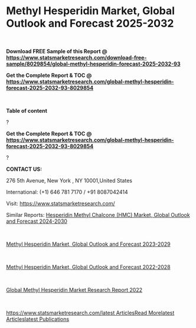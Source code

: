 <h1>Methyl Hesperidin Market, Global Outlook and Forecast 2025-2032</h1><br/><p><strong>Download FREE Sample of this Report @ <a href="https://www.statsmarketresearch.com/download-free-sample/8029854/global-methyl-hesperidin-forecast-2025-2032-93">https://www.statsmarketresearch.com/download-free-sample/8029854/global-methyl-hesperidin-forecast-2025-2032-93</a></strong></p>
 
 
 
 <div><b>Get the Complete Report & TOC @ <a href="https://www.statsmarketresearch.com/global-methyl-hesperidin-forecast-2025-2032-93-8029854">https://www.statsmarketresearch.com/global-methyl-hesperidin-forecast-2025-2032-93-8029854</a></b></div>
 
 
 
 <p><br />
 
 <b>Table of content</b></p>
 
 
 
 <p>? </p>
 
 
 
 <div><b>Get the Complete Report & TOC @ <a href="https://www.statsmarketresearch.com/global-methyl-hesperidin-forecast-2025-2032-93-8029854">https://www.statsmarketresearch.com/global-methyl-hesperidin-forecast-2025-2032-93-8029854</a></b></div>
 
 
 
 <p>? </p>
 
 
 
 <p><b>CONTACT US:</b><br />
 
 276 5th Avenue, New York , NY 10001,United States<br />
 
 International: (+1) 646 781 7170 / +91 8087042414<br />
 
 Visit: <a href="https://www.statsmarketresearch.com/">https://www.statsmarketresearch.com/</a><br />
 
 Similar Reports: <a href="https://www.statsmarketresearch.com/global-methyl-hesperidin-forecast-2025-2032-93-8029854">Hesperidin Methyl Chalcone (HMC) Market, Global Outlook and Forecast 2024-2030</a><br />
 
 <br />
 
 <a href="https://www.statsmarketresearch.com/global-methyl-hesperidin-forecast-2025-2032-93-8029854">Methyl Hesperidin Market, Global Outlook and Forecast 2023-2029</a><br />
 
 <br />
 
 <a href="https://www.statsmarketresearch.com/global-methyl-hesperidin-forecast-2025-2032-93-8029854">Methyl Hesperidin Market, Global Outlook and Forecast 2022-2028</a><br />
 
 <br />
 
 <a href="https://www.statsmarketresearch.com/global-methyl-hesperidin-forecast-2025-2032-93-8029854">Global Methyl Hesperidin Market Research Report 2022</a><br />
 
 <br />
 
 <a href="https://gyeongbokgung.com">https://www.statsmarketresearch.com/</a><a href="https://hallyeomaritime.com">latest Articles</a><a href="https://jingwansa.com">Read More</a><a href="https://nguoiviet.jp/">latest Articles</a><a href="https://www.intelmarketresearch.com/">latest Publications</a></p>